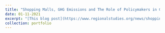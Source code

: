 ```yaml
---
title: "Shopping Malls, GHG Emissions and The Role of Policymakers in Green Transportation Infrastructure in Ireland"
date: 01-11-2021
excerpt: "[This blog post](https://www.regionalstudies.org/news/shopping-malls-ghg-emissions-and-the-role-of-policymakers-in-green-transportation-infrastructure/) discusses the economic, environmental, and social considerations relevant for policymakers and developers undertaking regional developments. Of particular interest here, is the location of major retail outlets. <br/><img src='/images/RSA Logo.jpg'>"
collection: portfolio
---
```



